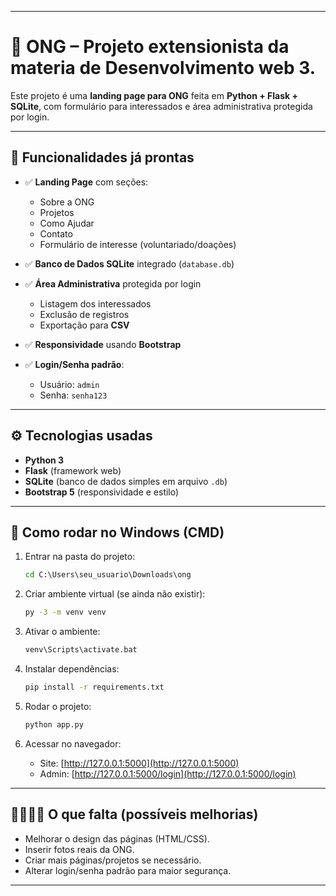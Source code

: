 
---

# 🌱 ONG – Projeto extensionista da materia de Desenvolvimento web 3.

Este projeto é uma **landing page para ONG** feita em **Python + Flask + SQLite**, com formulário para interessados e área administrativa protegida por login.

---

## 📌 Funcionalidades já prontas

* ✅ **Landing Page** com seções:

  * Sobre a ONG
  * Projetos
  * Como Ajudar
  * Contato
  * Formulário de interesse (voluntariado/doações)
* ✅ **Banco de Dados SQLite** integrado (`database.db`)
* ✅ **Área Administrativa** protegida por login

  * Listagem dos interessados
  * Exclusão de registros
  * Exportação para **CSV**
* ✅ **Responsividade** usando **Bootstrap**
* ✅ **Login/Senha padrão**:

  * Usuário: `admin`
  * Senha: `senha123`

---

## ⚙️ Tecnologias usadas

* **Python 3**
* **Flask** (framework web)
* **SQLite** (banco de dados simples em arquivo `.db`)
* **Bootstrap 5** (responsividade e estilo)

---

## 🚀 Como rodar no Windows (CMD)

1. Entrar na pasta do projeto:

   ```cmd
   cd C:\Users\seu_usuario\Downloads\ong
   ```

2. Criar ambiente virtual (se ainda não existir):

   ```cmd
   py -3 -m venv venv
   ```

3. Ativar o ambiente:

   ```cmd
   venv\Scripts\activate.bat
   ```

4. Instalar dependências:

   ```cmd
   pip install -r requirements.txt
   ```

5. Rodar o projeto:

   ```cmd
   python app.py
   ```

6. Acessar no navegador:

   * Site: [http://127.0.0.1:5000](http://127.0.0.1:5000)
   * Admin: [http://127.0.0.1:5000/login](http://127.0.0.1:5000/login)

---

## 👨‍👩‍👧‍👦 O que falta (possíveis melhorias)

* Melhorar o design das páginas (HTML/CSS).
* Inserir fotos reais da ONG.
* Criar mais páginas/projetos se necessário.
* Alterar login/senha padrão para maior segurança.

---


